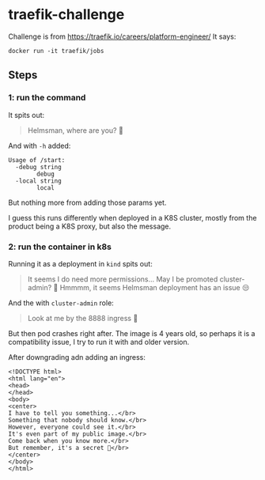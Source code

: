 # traefik-challenge

Challenge is from https://traefik.io/careers/platform-engineer/
It says:
```
docker run -it traefik/jobs
```

## Steps

### 1: run the command
It spits out:
> Helmsman, where are you? 🤔

And with `-h` added:
```
Usage of /start:
  -debug string
        debug
  -local string
        local
```
But nothing more from adding those params yet.

I guess this runs differently when deployed in a K8S cluster, mostly from the product being a K8S proxy, but also the message.

### 2: run the container in k8s
Running it as a deployment in `kind` spits out:
> It seems I do need more permissions... May I be promoted cluster-admin? 🙏
Hmmmm, it seems Helmsman deployment has an issue 😒

And the with `cluster-admin` role:
> Look at me by the 8888 ingress 🚪

But then pod crashes right after.
The image is 4 years old, so perhaps it is a compatibility issue, I try to run it with and older version.

After downgrading adn adding an ingress:

```
<!DOCTYPE html>
<html lang="en">
<head>
</head>
<body>
<center>
I have to tell you something...</br>
Something that nobody should know.</br>
However, everyone could see it.</br>
It's even part of my public image.</br>
Come back when you know more.</br>
But remember, it's a secret 🤫</br>
</center>
</body>
</html>
```

